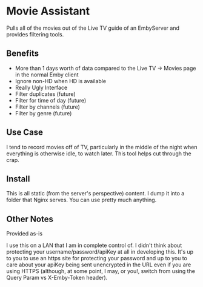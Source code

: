 # Movie Assistant

Pulls all of the movies out of the Live TV guide of an EmbyServer and provides filtering tools.

## Benefits
- More than 1 days worth of data compared to the Live TV -> Movies page in the normal Emby client
- Ignore non-HD when HD is available
- Really Ugly Interface
- Filter duplicates (future)
- Filter for time of day (future)
- Filter by channels (future)
- Filter by genre (future)

## Use Case
I tend to record movies off of TV, particularly in the middle of the night when everything is otherwise idle, to watch later. This tool helps cut through the crap.

## Install

This is all static (from the server's perspective) content. I dump it into a folder that Nginx serves. You can use pretty much anything.

## Other Notes
Provided as-is

I use this on a LAN that I am in complete control of. I didn't think about protecting your username/password/apiKey at all in developing this. It's up to you to use an https site for protecting your password and up to you to care about your apiKey being sent unencrypted in the URL even if you are using HTTPS (although, at some point, I may, or you!, switch from using the Query Param vs X-Emby-Token header).
